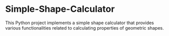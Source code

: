 # Simple-Shape-Calculator
This Python project implements a simple shape calculator that provides various functionalities related to calculating properties of geometric shapes. 
